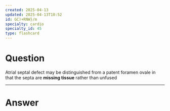 ```yaml
---
created: 2025-04-13
updated: 2025-04-13T10:52
id: GC)+RNW}/m
specialty: cardio
specialty_id: 45
type: flashcard
---
```


# Question
Atrial septal defect may be distinguished from a patent foramen ovale in that the septa are **missing tissue** rather than unfused

---

# Answer
